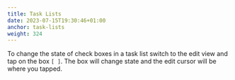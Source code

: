 ```yaml
---
title: Task Lists
date: 2023-07-15T19:30:46+01:00
anchor: task-lists
weight: 324
---
```


To change the state of check boxes in a task list switch to the edit
view and tap on the box `[ ]`. The box will change state and the edit
cursor will be where you tapped.

